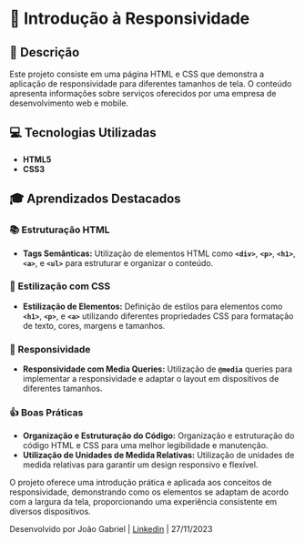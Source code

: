 # 📱 Introdução à Responsividade

## **📝 Descrição**

Este projeto consiste em uma página HTML e CSS que demonstra a aplicação de responsividade para diferentes tamanhos de tela. O conteúdo apresenta informações sobre serviços oferecidos por uma empresa de desenvolvimento web e mobile.

## **💻 Tecnologias Utilizadas**

- **HTML5**
- **CSS3**

## **🎓 Aprendizados Destacados**

### **📚 Estruturação HTML**

- **Tags Semânticas:** Utilização de elementos HTML como **`<div>`**, **`<p>`**, **`<h1>`**, **`<a>`**, e **`<ul>`** para estruturar e organizar o conteúdo.

### **🎨 Estilização com CSS**

- **Estilização de Elementos:** Definição de estilos para elementos como **`<h1>`**, **`<p>`**, e **`<a>`** utilizando diferentes propriedades CSS para formatação de texto, cores, margens e tamanhos.

### **📱 Responsividade**

- **Responsividade com Media Queries:** Utilização de **`@media`** queries para implementar a responsividade e adaptar o layout em dispositivos de diferentes tamanhos.

### **👍 Boas Práticas**

- **Organização e Estruturação do Código:** Organização e estruturação do código HTML e CSS para uma melhor legibilidade e manutenção.
- **Utilização de Unidades de Medida Relativas:** Utilização de unidades de medida relativas para garantir um design responsivo e flexível.

O projeto oferece uma introdução prática e aplicada aos conceitos de responsividade, demonstrando como os elementos se adaptam de acordo com a largura da tela, proporcionando uma experiência consistente em diversos dispositivos.

Desenvolvido por João Gabriel | [Linkedin](https://www.linkedin.com/in/jgabriel522/) | 27/11/2023

